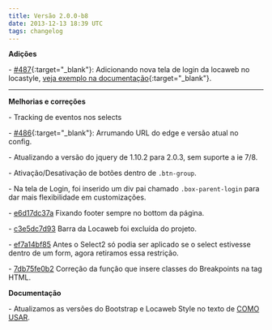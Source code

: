 ```yaml
---
title: Versão 2.0.0-b8
date: 2013-12-13 18:39 UTC
tags: changelog
---
```


**Adições**

\- [#487](https://github.com/locaweb/locawebstyle/pull/487){:target="_blank"}: Adicionando nova tela de login da locaweb no locastyle, [veja exemplo na documentação](http://locaweb.github.io/locawebstyle/manual/exemplos/login "Veja o exemplo na documentação"){:target="_blank"}.

---

**Melhorias e correções**

\- Tracking de eventos nos selects

\- [#486](https://github.com/locaweb/locawebstyle/pull/486){:target="_blank"}: Arrumando URL do edge e versão atual no config.

\- Atualizando a versão do jquery de 1.10.2 para 2.0.3, sem suporte a ie 7/8.

\- Ativação/Desativação de botões dentro de <code>.btn-group</code>.

\- Na tela de Login, foi inserido um div pai chamado <code>.box-parent-login</code> para dar mais flexibilidade em customizações.

\- [e6d17dc37a](https://github.com/locaweb/locawebstyle/commit/e6d17dc37afd3447f51acc0a6b0577c47a38ae3b) Fixando footer sempre no bottom da página.

\- [c3e5dc7d93](https://github.com/locaweb/locawebstyle/commit/c3e5dc7d9372150213035c691b1b582cf0ab55e3) Barra da Locaweb foi excluída do projeto.

\- [ef7a14bf85](https://github.com/locaweb/locawebstyle/commit/ef7a14bf8594649af63c85eeaa3ae17281533169) Antes o Select2 só podia ser aplicado se o select estivesse dentro de um form, agora retiramos essa restrição.

\- [7db75fe0b2](https://github.com/locaweb/locawebstyle/commit/7db75fe0b204207d221333019b6148c383347525) Correção da função que insere classes do Breakpoints na tag HTML.


**Documentação**

\- Atualizamos as versões do Bootstrap e Locaweb Style no texto de [COMO USAR](http://locaweb.github.io/locawebstyle/manual/introducao/como-usar/).


